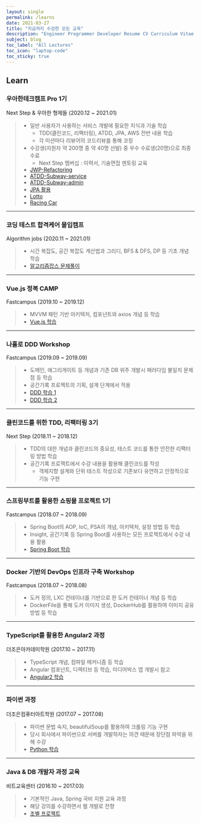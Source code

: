 ```yaml
---
layout: single
permalink: /learns
date: 2021-03-27
title: "지금까지 수강한 모든 교육"
description: "Engineer Programmer Developer Resume CV Curriculum Vitae Skill Learn Lectures"
subject: blog
toc_label: "All Lectures"
toc_icon: "laptop-code"
toc_sticky: true
---
```


## Learn

### 우아한테크캠프 Pro 1기
Next Step & 우아한 형제들 (2020.12 ~ 2021.01)

> * 일반 사용자가 사용하는 서비스 개발에 필요한 지식과 기술 학습
>   * TDD(클린코드, 리팩터링), ATDD, JPA, AWS 전반 내용 학습
>   * 각 미션마다 리뷰어의 코드리뷰를 통해 코칭
> * 수강생(지원자 약 200명 중 약 40명 선발) 중 우수 수료생(20명)으로 최종 수료
>   * Next Step 멤버십 : 이력서, 기술면접 멘토링 교육
> * [JWP-Refactoring](https://github.com/jaenyeong/jwp-refactoring)
> * [ATDD-Subway-service](https://github.com/jaenyeong/atdd-subway-service)
> * [ATDD-Subway-admin](https://github.com/jaenyeong/atdd-subway-admin)
> * [JPA 활용](https://github.com/jaenyeong/jwp-jpa)
> * [Lotto](https://github.com/jaenyeong/java-lotto)
> * [Racing Car](https://github.com/jaenyeong/java-racingcar)

---

### 코딩 테스트 합격케어 몰입캠프
Algorithm jobs (2020.11 ~ 2021.01)

> * 시간 복잡도, 공간 복잡도 계산법과 그리디, BFS & DFS, DP 등 기초 개념 학습
> * [알고리즘잡스 문제풀이](https://github.com/jaenyeong/Lecture_Algorithmjobs)

---

### Vue.js 정복 CAMP
Fastcampus (2019.10 ~ 2019.12)

> * MVVM 패턴 기반 아키텍처, 컴포넌트와 axios 개념 등 학습
> * [Vue.js 학습](https://github.com/jaenyeong/Lecture_Vue.js)

---

### 나홀로 DDD Workshop
Fastcampus (2019.09 ~ 2019.09)

> * 도메인, 애그리게이트 등 개념과 기존 DB 위주 개발시 패러다임 불일치 문제점 등 학습
> * 공간기록 프로젝트의 기획, 설계 단계에서 적용
> * [DDD 학습 1](https://github.com/jaenyeong/Lecture_DDD-190921)
> * [DDD 학습 2](https://github.com/jaenyeong/Lecture_DDD-190922)

---

### 클린코드를 위한 TDD, 리팩터링 3기
Next Step (2018.11 ~ 2018.12)

> * TDD의 대한 개념과 클린코드의 중요성, 테스트 코드를 통한 안전한 리팩터링 방법 학습
> * 공간기록 프로젝트에서 수강 내용을 활용해 클린코드를 작성
>   * 객체지향 설계와 단위 테스트 작성으로 기존보다 유연하고 안정적으로 기능 구현

---

### 스프링부트를 활용한 쇼핑몰 프로젝트 1기
Fastcampus (2018.07 ~ 2018.09)

> * Spring Boot의 AOP, IoC, PSA의 개념, 아키텍처, 설정 방법 등 학습
> * Insight, 공간기록 등 Spring Boot를 사용하는 모든 프로젝트에서 수강 내용 활용
> * [Spring Boot 학습](https://github.com/jaenyeong/Lecture_SpringBoot)

---

### Docker 기반의 DevOps 인프라 구축 Workshop
Fastcampus (2018.07 ~ 2018.08)

> * 도커 정의, LXC 컨테이너를 기반으로 한 도커 컨테이너 개념 등 학습
> * DockerFile을 통해 도커 이미지 생성, DockerHub를 활용하여 이미지 공유 방법 등 학습

---

### TypeScript를 활용한 Angular2 과정
더조은아카데미학원 (2017.10 ~ 2017.11)

> * TypeScript 개념, 컴파일 메커니즘 등 학습
> * Angular 컴포넌트, 디렉티브 등 학습, 미디어박스 앱 개발시 참고
> * [Angular2 학습](https://github.com/jaenyeong/Lecture_Angular2)

---

### 파이썬 과정
더조은컴퓨터아트학원 (2017.07 ~ 2017.08)

> * 파이썬 문법 숙지, beautifulSoup를 활용하여 크롤링 기능 구현
> * 당시 회사에서 파이썬으로 서버를 개발하자는 의견 때문에 장단점 파악을 위해 수강
> * [Python 학습](https://github.com/jaenyeong/Lecture_python)

---

### Java & DB 개발자 과정 교육
비트교육센터 (2016.10 ~ 2017.03)

> * 기본적인 Java, Spring 국비 지원 교육 과정
> * 해당 강의를 수강하면서 웹 개발로 전향
> * [조별 프로젝트](https://github.com/jaenyeong/Project_Bitcamp-Java89-Z)
